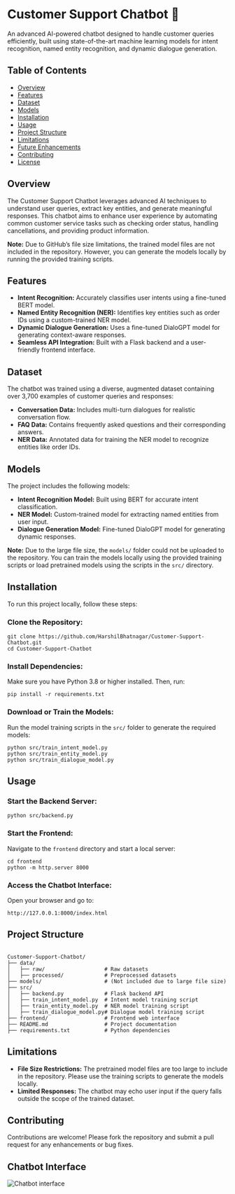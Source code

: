 <h1>Customer Support Chatbot 🚀</h1>

<p>An advanced AI-powered chatbot designed to handle customer queries efficiently, built using state-of-the-art machine learning models for intent recognition, named entity recognition, and dynamic dialogue generation.</p>

<h2>Table of Contents</h2>
<ul>
  <li><a href="#overview">Overview</a></li>
  <li><a href="#features">Features</a></li>
  <li><a href="#dataset">Dataset</a></li>
  <li><a href="#models">Models</a></li>
  <li><a href="#installation">Installation</a></li>
  <li><a href="#usage">Usage</a></li>
  <li><a href="#project-structure">Project Structure</a></li>
  <li><a href="#limitations">Limitations</a></li>
  <li><a href="#future-enhancements">Future Enhancements</a></li>
  <li><a href="#contributing">Contributing</a></li>
  <li><a href="#license">License</a></li>
</ul>

<h2 id="overview">Overview</h2>
<p>The Customer Support Chatbot leverages advanced AI techniques to understand user queries, extract key entities, and generate meaningful responses. This chatbot aims to enhance user experience by automating common customer service tasks such as checking order status, handling cancellations, and providing product information.</p>

<p><strong>Note:</strong> Due to GitHub’s file size limitations, the trained model files are not included in the repository. However, you can generate the models locally by running the provided training scripts.</p>

<h2 id="features">Features</h2>
<ul>
  <li><strong>Intent Recognition:</strong> Accurately classifies user intents using a fine-tuned BERT model.</li>
  <li><strong>Named Entity Recognition (NER):</strong> Identifies key entities such as order IDs using a custom-trained NER model.</li>
  <li><strong>Dynamic Dialogue Generation:</strong> Uses a fine-tuned DialoGPT model for generating context-aware responses.</li>
  <li><strong>Seamless API Integration:</strong> Built with a Flask backend and a user-friendly frontend interface.</li>
</ul>

<h2 id="dataset">Dataset</h2>
<p>The chatbot was trained using a diverse, augmented dataset containing over 3,700 examples of customer queries and responses:</p>
<ul>
  <li><strong>Conversation Data:</strong> Includes multi-turn dialogues for realistic conversation flow.</li>
  <li><strong>FAQ Data:</strong> Contains frequently asked questions and their corresponding answers.</li>
  <li><strong>NER Data:</strong> Annotated data for training the NER model to recognize entities like order IDs.</li>
</ul>

<h2 id="models">Models</h2>
<p>The project includes the following models:</p>
<ul>
  <li><strong>Intent Recognition Model:</strong> Built using BERT for accurate intent classification.</li>
  <li><strong>NER Model:</strong> Custom-trained model for extracting named entities from user input.</li>
  <li><strong>Dialogue Generation Model:</strong> Fine-tuned DialoGPT model for generating dynamic responses.</li>
</ul>
<p><strong>Note:</strong> Due to the large file size, the <code>models/</code> folder could not be uploaded to the repository. You can train the models locally using the provided training scripts or load pretrained models using the scripts in the <code>src/</code> directory.</p>

<h2 id="installation">Installation</h2>
<p>To run this project locally, follow these steps:</p>

<h3>Clone the Repository:</h3>
<pre><code>git clone https://github.com/HarshilBhatnagar/Customer-Support-Chatbot.git
cd Customer-Support-Chatbot
</code></pre>

<h3>Install Dependencies:</h3>
<p>Make sure you have Python 3.8 or higher installed. Then, run:</p>
<pre><code>pip install -r requirements.txt
</code></pre>

<h3>Download or Train the Models:</h3>
<p>Run the model training scripts in the <code>src/</code> folder to generate the required models:</p>
<pre><code>python src/train_intent_model.py
python src/train_entity_model.py
python src/train_dialogue_model.py
</code></pre>

<h2 id="usage">Usage</h2>

<h3>Start the Backend Server:</h3>
<pre><code>python src/backend.py
</code></pre>

<h3>Start the Frontend:</h3>
<p>Navigate to the <code>frontend</code> directory and start a local server:</p>
<pre><code>cd frontend
python -m http.server 8000
</code></pre>

<h3>Access the Chatbot Interface:</h3>
<p>Open your browser and go to:</p>
<pre><code>http://127.0.0.1:8000/index.html
</code></pre>

<h2 id="project-structure">Project Structure</h2>
<pre><code>
Customer-Support-Chatbot/
├── data/
│   ├── raw/                   # Raw datasets
│   ├── processed/             # Preprocessed datasets
├── models/                    # (Not included due to large file size)
├── src/
│   ├── backend.py             # Flask backend API
│   ├── train_intent_model.py  # Intent model training script
│   ├── train_entity_model.py  # NER model training script
│   ├── train_dialogue_model.py# Dialogue model training script
├── frontend/                  # Frontend web interface
├── README.md                  # Project documentation
├── requirements.txt           # Python dependencies
</code></pre>

<h2 id="limitations">Limitations</h2>
<ul>
  <li><strong>File Size Restrictions:</strong> The pretrained model files are too large to include in the repository. Please use the training scripts to generate the models locally.</li>
  <li><strong>Limited Responses:</strong> The chatbot may echo user input if the query falls outside the scope of the trained dataset.</li>
</ul>

<h2 id="contributing">Contributing</h2>
<p>Contributions are welcome! Please fork the repository and submit a pull request for any enhancements or bug fixes.</p>

<h2>Chatbot Interface</h2>
<p><img src="https://github.com/user-attachments/assets/499a4bbb-7eac-4892-864f-efce1f383289" alt="Chatbot interface"></p>
